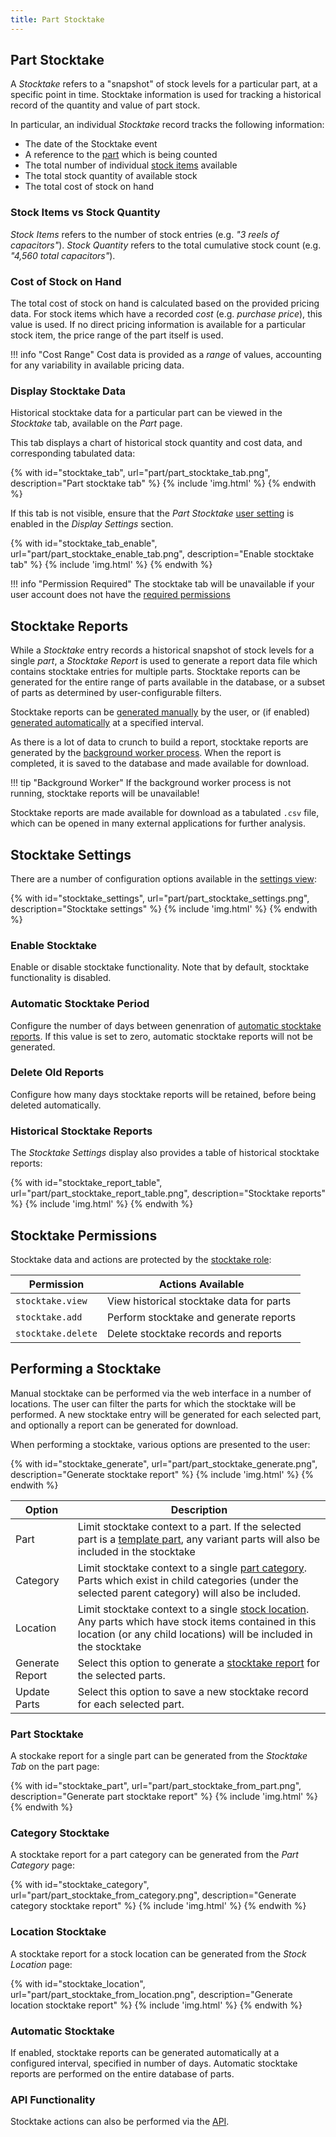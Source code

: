 ```yaml
---
title: Part Stocktake
---
```


## Part Stocktake

A *Stocktake* refers to a "snapshot" of stock levels for a particular part, at a specific point in time. Stocktake information is used for tracking a historical record of the quantity and value of part stock.

In particular, an individual *Stocktake* record tracks the following information:

- The date of the Stocktake event
- A reference to the [part](./part.md) which is being counted
- The total number of individual [stock items](../stock/stock.md) available
- The total stock quantity of available stock
- The total cost of stock on hand

### Stock Items vs Stock Quantity

*Stock Items* refers to the number of stock entries (e.g. *"3 reels of capacitors"*). *Stock Quantity* refers to the total cumulative stock count (e.g. *"4,560 total capacitors"*).

### Cost of Stock on Hand

The total cost of stock on hand is calculated based on the provided pricing data. For stock items which have a recorded *cost* (e.g. *purchase price*), this value is used. If no direct pricing information is available for a particular stock item, the price range of the part itself is used.

!!! info "Cost Range"
    Cost data is provided as a *range* of values, accounting for any variability in available pricing data.

### Display Stocktake Data

Historical stocktake data for a particular part can be viewed in the *Stocktake* tab, available on the *Part* page.

This tab displays a chart of historical stock quantity and cost data, and corresponding tabulated data:

{% with id="stocktake_tab", url="part/part_stocktake_tab.png", description="Part stocktake tab" %}
{% include 'img.html' %}
{% endwith %}

If this tab is not visible, ensure that the *Part Stocktake* [user setting](../settings/user.md) is enabled in the *Display Settings* section.

{% with id="stocktake_tab_enable", url="part/part_stocktake_enable_tab.png", description="Enable stocktake tab" %}
{% include 'img.html' %}
{% endwith %}

!!! info "Permission Required"
    The stocktake tab will be unavailable if your user account does not have the [required permissions](#stocktake-permissions)

## Stocktake Reports

While a *Stocktake* entry records a historical snapshot of stock levels for a single *part*, a *Stocktake Report* is used to generate a report data file which contains stocktake entries for multiple parts. Stocktake reports can be generated for the entire range of parts available in the database, or a subset of parts as determined by user-configurable filters.

Stocktake reports can be [generated manually](#performing-a-stocktake) by the user, or (if enabled) [generated automatically](#automatic-stocktake) at a specified interval.

As there is a lot of data to crunch to build a report, stocktake reports are generated by the [background worker process](../settings/tasks.md). When the report is completed, it is saved to the database and made available for download.

!!! tip "Background Worker"
    If the background worker process is not running, stocktake reports will be unavailable!

Stocktake reports are made available for download as a tabulated `.csv` file, which can be opened in many external applications for further analysis.

## Stocktake Settings

There are a number of configuration options available in the [settings view](../settings/global.md):

{% with id="stocktake_settings", url="part/part_stocktake_settings.png", description="Stocktake settings" %}
{% include 'img.html' %}
{% endwith %}

### Enable Stocktake

Enable or disable stocktake functionality. Note that by default, stocktake functionality is disabled.

### Automatic Stocktake Period

Configure the number of days between genenration of [automatic stocktake reports](#automatic-stocktake). If this value is set to zero, automatic stocktake reports will not be generated.

### Delete Old Reports

Configure how many days stocktake reports will be retained, before being deleted automatically.

### Historical Stocktake Reports

The *Stocktake Settings* display also provides a table of historical stocktake reports:

{% with id="stocktake_report_table", url="part/part_stocktake_report_table.png", description="Stocktake reports" %}
{% include 'img.html' %}
{% endwith %}

## Stocktake Permissions

Stocktake data and actions are protected by the [stocktake role](../settings/permissions.md#role):

| Permission | Actions Available |
| --- | --- |
| `stocktake.view` | View historical stocktake data for parts |
| `stocktake.add` | Perform stocktake and generate reports |
| `stocktake.delete` | Delete stocktake records and reports |

## Performing a Stocktake

Manual stocktake can be performed via the web interface in a number of locations. The user can filter the parts for which the stocktake will be performed. A new stocktake entry will be generated for each selected part, and optionally a report can be generated for download.

When performing a stocktake, various options are presented to the user:

{% with id="stocktake_generate", url="part/part_stocktake_generate.png", description="Generate stocktake report" %}
{% include 'img.html' %}
{% endwith %}

| Option | Description |
| --- | --- |
| Part | Limit stocktake context to a part. If the selected part is a [template part](./part.md#template), any variant parts will also be included in the stocktake |
| Category | Limit stocktake context to a single [part category](./part.md#part-category). Parts which exist in child categories (under the selected parent category) will also be included. |
| Location | Limit stocktake context to a single [stock location](../stock/stock.md#stock-location). Any parts which have stock items contained in this location (or any child locations) will be included in the stocktake |
| Generate Report | Select this option to generate a [stocktake report](#stocktake-reports) for the selected parts. |
| Update Parts | Select this option to save a new stocktake record for each selected part. |

### Part Stocktake

A stockake report for a single part can be generated from the *Stocktake Tab* on the part page:

{% with id="stocktake_part", url="part/part_stocktake_from_part.png", description="Generate part stocktake report" %}
{% include 'img.html' %}
{% endwith %}

### Category Stocktake

A stocktake report for a part category can be generated from the *Part Category* page:

{% with id="stocktake_category", url="part/part_stocktake_from_category.png", description="Generate category stocktake report" %}
{% include 'img.html' %}
{% endwith %}

### Location Stocktake

A stocktake report for a stock location can be generated from the *Stock Location* page:

{% with id="stocktake_location", url="part/part_stocktake_from_location.png", description="Generate location stocktake report" %}
{% include 'img.html' %}
{% endwith %}

### Automatic Stocktake

If enabled, stocktake reports can be generated automatically at a configured interval, specified in number of days. Automatic stocktake reports are performed on the entire database of parts.

### API Functionality

Stocktake actions can also be performed via the [API](../api/api.md).
